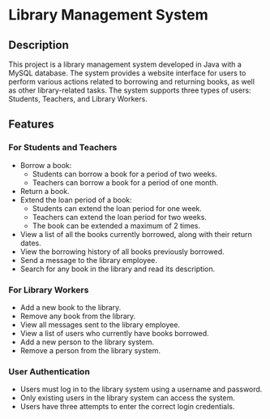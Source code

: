 # Library Management System

## Description
This project is a library management system developed in Java with a MySQL database. The system provides a website interface for users to perform various actions related to borrowing and returning books, as well as other library-related tasks. The system supports three types of users: Students, Teachers, and Library Workers.

## Features

### For Students and Teachers
- Borrow a book:
  - Students can borrow a book for a period of two weeks.
  - Teachers can borrow a book for a period of one month.
- Return a book.
- Extend the loan period of a book:
  - Students can extend the loan period for one week.
  - Teachers can extend the loan period for two weeks.
  - The book can be extended a maximum of 2 times.
- View a list of all the books currently borrowed, along with their return dates.
- View the borrowing history of all books previously borrowed.
- Send a message to the library employee.
- Search for any book in the library and read its description.

### For Library Workers
- Add a new book to the library.
- Remove any book from the library.
- View all messages sent to the library employee.
- View a list of users who currently have books borrowed.
- Add a new person to the library system.
- Remove a person from the library system.

### User Authentication
- Users must log in to the library system using a username and password.
- Only existing users in the library system can access the system.
- Users have three attempts to enter the correct login credentials.

